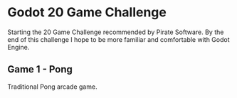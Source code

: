 # Godot 20 Game Challenge
 
Starting the 20 Game Challenge recommended by Pirate Software. By the end of this challenge I hope to be more familiar and comfortable with Godot Engine.

## Game 1 - Pong
Traditional Pong arcade game. 
